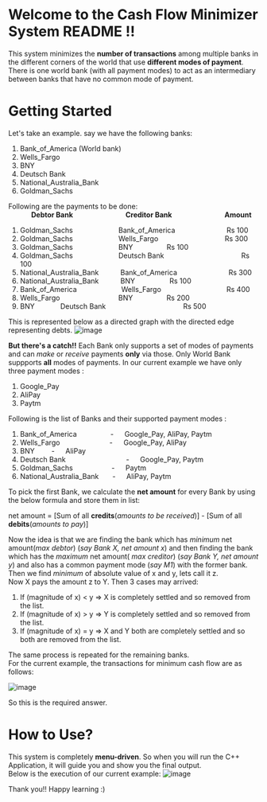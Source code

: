 # Welcome to the Cash Flow Minimizer System README !!

This system minimizes the **number of transactions** among multiple banks in the different corners of the world that use **different modes of payment**. There is one world bank (with all payment modes) to act as an intermediary between banks that have no common mode of payment.

# Getting Started

Let's take an example. say we have the following banks:
1. Bank_of_America (World bank)
2. Wells_Fargo
3. BNY
4. Deutsch Bank
5. National_Australia_Bank
6. Goldman_Sachs

Following are the payments to be done:\
&emsp;&emsp;&emsp;    **Debtor Bank**&emsp;&emsp;&emsp;&emsp;&emsp;&emsp;&emsp;&nbsp;                **Creditor Bank** &emsp;&emsp;&emsp;&emsp;&emsp;&emsp;&emsp; **Amount**
1. Goldman_Sachs   &emsp;&emsp;&emsp;&emsp;&emsp;&emsp; Bank_of_America &emsp;&emsp;&emsp;&emsp;&emsp;&emsp;&nbsp;&nbsp;&nbsp;  Rs 100
2. Goldman_Sachs   &emsp;&emsp;&emsp;&emsp;&emsp;&emsp; Wells_Fargo &emsp;&emsp;&emsp;&emsp;&emsp;&emsp;&emsp;&emsp;&emsp;  Rs 300
3. Goldman_Sachs   &emsp;&emsp;&emsp;&emsp;&emsp;&emsp; BNY &emsp;&emsp;&emsp;&emsp;&nbsp; Rs 100
4. Goldman_Sachs   &emsp;&emsp;&emsp;&emsp;&emsp;&emsp; Deutsch Bank &emsp;&emsp;&emsp;&emsp;&emsp;&emsp;&emsp;&emsp;&emsp;&emsp;&nbsp;&nbsp; Rs 100
5. National_Australia_Bank &emsp;&emsp;&nbsp;&nbsp; Bank_of_America &emsp;&emsp;&emsp;&emsp;&emsp;&emsp;&nbsp;&nbsp;&nbsp; Rs 300
6. National_Australia_Bank &emsp;&emsp;&nbsp;&nbsp; BNY &emsp;&emsp;&emsp;&nbsp;&nbsp;&nbsp;&nbsp;&nbsp; Rs 100
7. Bank_of_America  &emsp;&emsp;&emsp;&emsp;&emsp;&nbsp;&nbsp;&nbsp;    Wells_Fargo &emsp;&emsp;&emsp;&emsp;&emsp;&emsp;&emsp;&emsp;&nbsp;&nbsp;&nbsp; Rs 400
8. Wells_Fargo  &emsp;&emsp;&emsp;&emsp;&emsp;&emsp;&emsp;&nbsp;&nbsp;&nbsp;      BNY &emsp;&emsp;&emsp;&emsp;&nbsp; Rs 200
9. BNY   &emsp;&emsp;&nbsp;&nbsp;&nbsp;&nbsp;    Deutsch Bank &emsp;&emsp;&emsp;&emsp;&emsp;&emsp;&emsp;&emsp;&emsp;&emsp;&nbsp;&nbsp; Rs 500


This is represented below as a directed graph with the directed edge representing debts.
![image](https://user-images.githubusercontent.com/54183085/110007387-9c625100-7d40-11eb-9128-29073ea4b3f3.png)

**But there's a catch!!**
Each Bank only supports a set of modes of payments and can _make_ or _receive_ payments **only** via those. Only World Bank suppports **all** modes of payments.
In our current example we have only three payment modes :
1. Google_Pay
2. AliPay
3. Paytm

Following is the list of Banks and their supported payment modes :
1. Bank_of_America &emsp;&emsp;&emsp;&emsp;&nbsp;&nbsp;- &emsp; Google_Pay, AliPay, Paytm
2. Wells_Fargo &emsp;&emsp;&emsp;&emsp;&emsp;&nbsp;&nbsp;&emsp;&nbsp;- &emsp; Google_Pay, AliPay
3. BNY &nbsp;&emsp;&nbsp;&nbsp;&nbsp;- &emsp; AliPay
4. Deutsch Bank &emsp;&emsp;&emsp;&emsp;&emsp;&emsp;&emsp;&nbsp;&nbsp;&nbsp;&nbsp; - &emsp; Google_Pay, Paytm
5. Goldman_Sachs &emsp;&emsp;&emsp;&emsp;&emsp;&nbsp;- &emsp; Paytm
6. National_Australia_Bank &nbsp;&nbsp;&nbsp;&nbsp;&nbsp; - &emsp; AliPay, Paytm  

To pick the first Bank, we calculate the **net amount** for every Bank by using the below formula and store them in list:

net amount = [Sum of all **credits**(_amounts to be received_)] - [Sum of all **debits**(_amounts to pay_)]

Now the idea is that we are finding the bank which has _minimum_ net amount(_max debtor_) (_say Bank X, net amount x_) and then finding the bank which has the _maximum_ net amount( _max creditor_) (_say Bank Y, net amount y_) and also has a common payment mode (_say M1_) with the former bank. Then we find _minimum_ of absolute value of x and y, lets call it z.\
Now X pays the amount z to Y. Then 3 cases may arrived:
1. If (magnitude of x) < y  =>  X is completely settled and so removed from the list.
2. If (magnitude of x) > y  =>  Y is completely settled and so removed from the list.
3. If (magnitude of x) = y  =>  X and Y both are completely settled and so both are removed from the list.

The same process is repeated for the remaining banks.\
For the current example, the transactions for minimum cash flow are as follows:

![image](https://user-images.githubusercontent.com/54183085/110007435-aab06d00-7d40-11eb-8e0c-ea5c7ec762a3.png)

So this is the required answer.

# How to Use?
This system is completely **menu-driven**. So when you will run the C++ Application, it will guide you and show you the final output.\
Below is the execution of our current example:
![image](https://user-images.githubusercontent.com/54183085/110011598-a33f9280-7d45-11eb-9499-a2868924cefd.png)

Thank you!!
Happy learning :)
